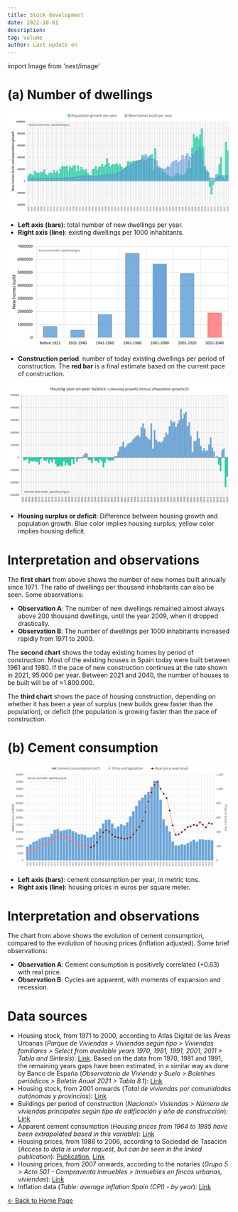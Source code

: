 ```yaml
---
title: Stock development
date: 2022-10-01
description:
tag: Volume
author: Last update on
---
```


import Image from 'next/image'

# (a) Number of dwellings

[![Número de viviendas](/images/stockyearly.png)](/images/stockyearly.png)

- **Left axis (bars)**: total number of new dwellings per year.
- **Right axis (line)**: existing dwellings per 1000 inhabitants.

[![Antiguedad de las viviendas](/images/stockperiods.png)](/images/stockperiods.png)

- **Construction period**: number of today existing dwellings per period of construction. The **red bar** is a final estimate based on the current pace of construction.

[![Estoc y balance de viviendas](/images/stockbalance.png)](/images/stockbalance.png)

- **Housing surplus or deficit**: Difference between housing growth and population growth. Blue color implies housing surplus; yellow color implies housing deficit.

# Interpretation and observations

The **first chart** from above shows the number of new homes built annually since 1971. The ratio of dwellings per thousand inhabitants can also be seen. Some observations:

- **Observation A**: The number of new dwellings remained almost always above 200 thousand dwellings, until the year 2009, when it dropped drastically.
- **Observation B**: The number of dwellings per 1000 inhabitants increased rapidly from 1971 to 2000.

The **second chart** shows the today existing homes by period of construction. Most of the existing houses in Spain today were built between 1961 and 1980. If the pace of new construction continues at the rate shown in 2021, 95.000 per year. Between 2021 and 2040, the number of houses to be built will be of ≈1.800.000.

The **third chart** shows the pace of housing construction, depending on whether it has been a year of surplus (new builds grew faster than the population), or deficit (the population is growing faster than the pace of construction.

# (b) Cement consumption

[![Consumo de cemento](/images/cement.png)](/images/cement.png)

- **Left axis (bars)**: cement consumption per year, in metric tons.
- **Right axis (line)**: housing prices in euros per square meter.

# Interpretation and observations

The chart from above shows the evolution of cement consumption, compared to the evolution of housing prices (inflation adjusted). Some brief observations:

- **Observation A**: Cement consumption is positively correlated (+0.63) with real price.
- **Observation B**: Cycles are apparent, with moments of expansion and recession.

# Data sources

- Housing stock, from 1971 to 2000, according to Atlas Digital de las Áreas Urbanas (_Parque de Viviendas > Viviendas según tipo > Viviendas familiares > Select from available years 1970, 1981, 1991, 2001, 2011 > Tabla and Sintesis_): [Link](https://atlasau.mitma.gob.es/#c=indicator&view=map1). Based on the data from 1970, 1981 and 1991, the remaining years gaps have been estimated, in a similar way as done by Banco de España (_Observatorio de Vivienda y Suelo > Boletines periódicos > Boletín Anual 2021 > Tabla 8.1_): [Link](https://www.mitma.gob.es/arquitectura-vivienda-y-suelo/urbanismo-y-politica-de-suelo/estudios-y-publicaciones/observatorio-de-vivienda-y-suelo)
- Housing stock, from 2001 onwards (_Total de viviendas por comunidades autónomas y provincias_): [Link](https://apps.fomento.gob.es/BoletinOnline2/?nivel=2&orden=33000000)
- Buildings per period of construction (_Nacional> Viviendas > Número de viviendas principales según tipo de edificación y año de construcción_): [Link](https://www.ine.es/dyngs/INEbase/es/operacion.htm?c=Estadistica_C&cid=1254736176952&menu=resultados&idp=1254735572981)
- Apparent cement consumption (_Housing prices from 1964 to 1985 have been extrapolated based in this variable_): [Link](https://tematicas.org/sintesis-economica/indicadores-de-produccion-y-demanda-nacional/consumo-aparente-de-cemento/)
- Housing prices, from 1986 to 2006, according to Sociedad de Tasación (_Access to data is under request, but can be seen in the linked publication_): [Publication](https://www.st-tasacion.es/ext/pdf/estudios/sep19/2-Evolucion_de_Precios_de_Vivienda.pdf), [Link](https://www.st-tasacion.es/informe-de-tendencias-digital/)
- Housing prices, from 2007 onwards, according to the notaries (_Grupo 5 > Acto 501 - Compraventa inmuebles > Inmuebles en fincas urbanas, viviendas_): [Link](http://www.notariado.org/liferay/web/cien/estadisticas-al-completo)
- Inflation data (_Table: average inflation Spain (CPI) - by year_): [Link](https://www.inflation.eu/en/inflation-rates/spain/historic-inflation/cpi-inflation-spain.aspx)

<div class="meta-line"><a class="meta-back" href="/">← Back to Home Page</a></div>
